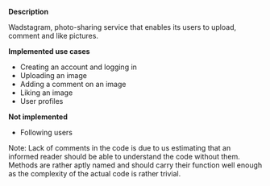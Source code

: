 **Description** 

Wadstagram, photo-sharing service that enables its users to upload, comment and like pictures.

**Implemented use cases**

- Creating an account and logging in
- Uploading an image
- Adding a comment on an image
- Liking an image
- User profiles

**Not implemented**
- Following users

Note: Lack of comments in the code is due to us estimating that an informed reader should be able to understand the code without them. Methods are rather aptly named and should carry their function well enough as the complexity of the actual code is rather trivial.